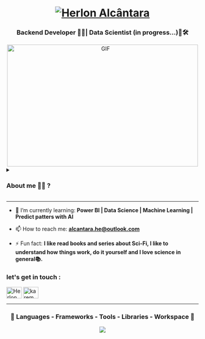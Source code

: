 </div>
<h1 align="center">
  <a href="https://git.io/typing-svg"><img src="https://readme-typing-svg.herokuapp.com?font=Righteous&pause=500&color=3d85c6size=45&center=true&vCenter=true&random=false&width=435&lines=Hi+everyone!+%F0%9F%91%8B+;+I'm+Herlon+Alcântara!" alt="Herlon Alcântara" /></a>
    </h1>
<h3 align="center"> Backend Developer 👨‍💻| Data Scientist (in progress...)💾🛠️ </h3>
<div align="center" style="display: block;">
    <img align="center" alt="GIF" src="programmer.gif" width="500" height="320" />
</div>

<details><summary> <h3> About me 🕵️‍♂️ ? </h3></summary>

  
**`I'm new here... I am Herlon Alcântara, I live in Bahia-Brazil and I have a Diploma in Systems Analysis and Development.
I have a postgraduate degree in Architecture and IT Infrastructure Management and experience in project management.
I often use backend language to automate and improve processes. About 3 months ago I started my Master's degree in Computer Science
and I'm focusing my research on Data Science.
`**

</details>
<hr>

- 🌱 I’m currently learning: **Power BI | Data Science | Machine Learning | Predict patters with AI**

- 📫 How to reach me: **alcantara.he@outlook.com**

- ⚡ Fun fact: **I like read books and series about Sci-Fi, I like to understand how things work, do it yourself and I love science in general📚.**

<h3 align="left">let's get in touch :</h3>
<p align="left">
<a href="https://br.linkedin.com/in/alcantara-he" target="blank"><img align="center" src="https://raw.githubusercontent.com/rahuldkjain/github-profile-readme-generator/master/src/images/icons/Social/linked-in-alt.svg" alt="Herlon Alcântara" height="30" width="40" /></a>
<a href="https://instagram.com/h.lctr" target="blank"><img align="center" src="https://raw.githubusercontent.com/rahuldkjain/github-profile-readme-generator/master/src/images/icons/Social/instagram.svg" alt="karem.sd" height="30" width="40" /></a>
</p>
<hr>
<h3 align="center" > 🚀 Languages - Frameworks - Tools - Libraries - Workspace 🚀</h3>
<p align="center">
    <img src="https://skillicons.dev/icons?i=markdown,html,css,bootstrap,js,git,github,gitlab,mysql,postgresql,mongodb,vscode,visualstudio,django,laravel,python,notion,windows,ubuntu" 
</div>
